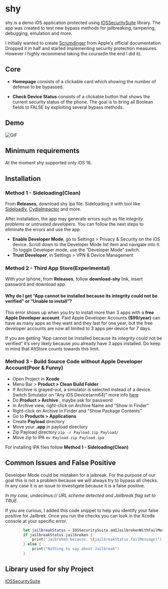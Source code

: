 # shy

shy is a demo iOS application protected using [IOSSecuritySuite](https://github.com/securing/IOSSecuritySuite) library. The app was created to test new bypass methods for jailbreaking, tampering, debugging, emulation and more.

I initially wanted to create [Scrumdinger](https://developer.apple.com/tutorials/app-dev-training/getting-started-with-scrumdinger) from Apple's official documentation. Dropped it in half and started implementing security protection measures. However I highly recommend taking the course(In the end I did it).

## Core

+ **Homepage** consists of a clickable card which showing the number of defense to be bypassed.

+ **Check Device Status** consists of a clickable button that shows the current security status of the phone. The goal is to bring all Boolean fields to FALSE by exploiting several bypass methods.

## Demo

![GIF](https://media.giphy.com/media/v1.Y2lkPTc5MGI3NjExMmYzY2M4NmYwYjQyNDA2YTBjMTMxMzAwMTkzY2I3MmNmOTYwOGY3MSZlcD12MV9pbnRlcm5hbF9naWZzX2dpZklkJmN0PWc/sVh7YKFzx59tOJI0BV/giphy.gif)

## Minimum requirements

At the moment shy supported only iOS 16.

## Installation

### Method 1 - Sideloading(Clean)

From **Releases**, download shy ipa file. Sideloading it with tool like [Sideloadly](https://sideloadly.io/), [CydiaImpactor](http://www.cydiaimpactor.com/) and more.

After installation, the app may generate errors such as file *integrity problems* or *untrusted developers*. You can follow the next steps to eliminate the errors and use the app.

+ **Enable Developer Mode**, go to Settings > Privacy & Security on the iOS device. Scroll down to the Developer Mode list item and navigate into it. To toggle Developer mode, use the “Developer Mode” switch.
+ **Trust Developer**, in Settings > VPN & Device Management

### Method 2 - Third App Store(Experimental)

With your Iphone, from **Releases**, follow **download-shy** link, insert password and download app.

#### Why do I get “App cannot be installed because its integrity could not be verified” or “Unable to install”?

This error shows up when you try to install more than 3 apps with a **free Apple Developer account**. Paid Apple Developer Accounts **($99/year)** can have as many apps as they want and they last for one year, but the free developer accounts are now all limited to 3 apps per device for 7 days.

If you are getting “App cannot be installed because its integrity could not be verified” it’s very likely because you already have 3 apps installed. Do keep in mind that AltStore counts towards this limit.

### Method 3 - Build Source Code without Apple Developer Account(Poor & Funny)

+ Open Project in **Xcode**
+ Menu Bar > **Product > Clean Build Folder**
+ If Archive is grayed-out, a simulator is selected instead of a device. Switch Simulator on "Any iOS Device(arm64)" more info [here](https://developer.apple.com/forums/thread/73107)
+ Do **Product > Archive** , maybe ask for password
+ In Archive view, right-click on Archive Name and "Show in Finder"
+ Right-click on Archive in Finder and "Show Package Contents"
+ Go to **Products > Applications**
+ Create **Payload** directory
+ Move your **.app** in payload directory
+ Zip Payload directory `zip -r Payload.zip Payload/`
+ Move zip to IPA `mv Payload.zip Payload.ipa`

For installing IPA files follow **Method 1 - Sideloading(Clean)**

## Common Issues and False Positive

Developer Mode could be mistaken for a jaibreak. For the purpose of our goal this is not a problem because we will always try to bypass all checks. In any case it is an issue to investigate because it is a false positive.

*In my case, undecimus:// URL scheme detected and Jailbreak flag set to TRUE.*

If you are curious, I added this code snippet to help you identify your false positive for Jailbrek. Once you run the checks you can look in the Xcode console at your specific error.

```swift
        let jailbreakStatus = IOSSecuritySuite.amIJailbrokenWithFailMessage()
        if jailbreakStatus.jailbroken {
            print("Jaibroken because: \(jailbreakStatus.failMessage)")
        } else {
            print("Nothing to say about Jailbreak")
        }
```

## Library used for shy Project

[IOSSecuritySuite](https://github.com/securing/IOSSecuritySuite)

